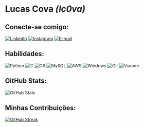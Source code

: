 # Lucas Cova *(lc0va)*

## Conecte-se comigo:

[![LinkedIn](https://img.shields.io/badge/LinkedIn-0077B5?style=for-the-badge&logo=linkedin&logoColor=white)](https://www.linkedin.com/in/lucas-cova/)
[![Instagram](https://img.shields.io/badge/-Instagram-%23E4405F?style=for-the-badge&logo=instagram&logoColor=white)](https://www.instagram.com/lcova_/)
[![E-mail](https://img.shields.io/badge/-Email-000?style=for-the-badge&logo=microsoft-outlook&logoColor=007BFF)](mailto:lucascova260402@outlook.com)

## Habilidades:
![Python](https://img.shields.io/badge/python-3670A0?style=for-the-badge&logo=python&logoColor=ffdd54)
![C](https://img.shields.io/badge/C-00599C?style=for-the-badge&logo=c&logoColor=white)
![C#](https://img.shields.io/badge/C%23-239120?style=for-the-badge&logo=c-sharp&logoColor=white)
![MySQL](https://img.shields.io/badge/MySQL-00000F?style=for-the-badge&logo=mysql&logoColor=white)
![AWS](https://img.shields.io/badge/AWS-000.svg?style=for-the-badge&logo=amazon-aws&logoColor=white)
![Windows](https://img.shields.io/badge/Windows-000?style=for-the-badge&logo=windows&logoColor=2CA5E0)
![Git](https://img.shields.io/badge/GIT-E44C30?style=for-the-badge&logo=git&logoColor=white)
![Vscode](https://img.shields.io/badge/Vscode-007ACC?style=for-the-badge&logo=visual-studio-code&logoColor=white)

## GitHub Stats:
![GitHub Stats](https://github-readme-stats.vercel.app/api?username=lc0va&theme=transparent&bg_color=000&border_color=30A3DC&show_icons=true&icon_color=30A3DC&title_color=E94D5F&text_color=FFF)

## Minhas Contribuições:
[![GitHub Streak](https://streak-stats.demolab.com/?user=lc0va&theme=bear&background=000&border=30A3DC&dates=FFF)](https://git.io/streak-stats)